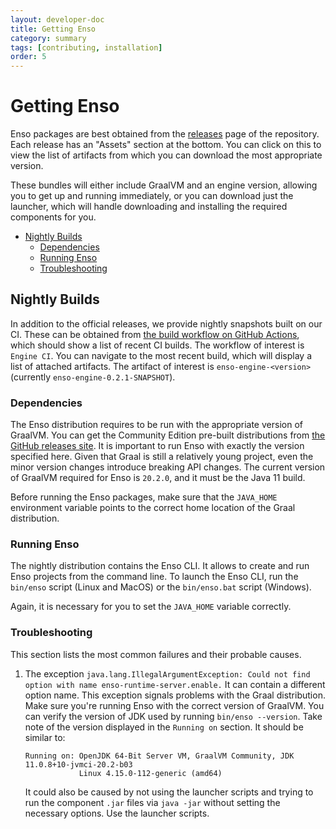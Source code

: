 ```yaml
---
layout: developer-doc
title: Getting Enso
category: summary
tags: [contributing, installation]
order: 5
---
```


# Getting Enso

Enso packages are best obtained from the
[releases](https://github.com/enso-org/enso/releases) page of the repository.
Each release has an "Assets" section at the bottom. You can click on this to
view the list of artifacts from which you can download the most appropriate
version.

These bundles will either include GraalVM and an engine version, allowing you to
get up and running immediately, or you can download just the launcher, which
will handle downloading and installing the required components for you.

<!-- MarkdownTOC levels="2,3" autolink="true" -->

- [Nightly Builds](#nightly-builds)
  - [Dependencies](#dependencies)
  - [Running Enso](#running-enso)
  - [Troubleshooting](#troubleshooting)

<!-- /MarkdownTOC -->

## Nightly Builds

In addition to the official releases, we provide nightly snapshots built on our
CI. These can be obtained from
[the build workflow on GitHub Actions](https://github.com/enso-org/enso/actions?query=workflow%3A%22Engine+CI%22+branch%3Amain),
which should show a list of recent CI builds. The workflow of interest is
`Engine CI`. You can navigate to the most recent build, which will display a
list of attached artifacts. The artifact of interest is `enso-engine-<version>`
(currently `enso-engine-0.2.1-SNAPSHOT`).

### Dependencies

The Enso distribution requires to be run with the appropriate version of
GraalVM. You can get the Community Edition pre-built distributions from
[the GitHub releases site](https://github.com/graalvm/graalvm-ce-builds/releases).
It is important to run Enso with exactly the version specified here. Given that
Graal is still a relatively young project, even the minor version changes
introduce breaking API changes. The current version of GraalVM required for Enso
is `20.2.0`, and it must be the Java 11 build.

Before running the Enso packages, make sure that the `JAVA_HOME` environment
variable points to the correct home location of the Graal distribution.

### Running Enso

The nightly distribution contains the Enso CLI. It allows to create and run Enso
projects from the command line. To launch the Enso CLI, run the `bin/enso`
script (Linux and MacOS) or the `bin/enso.bat` script (Windows).

Again, it is necessary for you to set the `JAVA_HOME` variable correctly.

### Troubleshooting

This section lists the most common failures and their probable causes.

1. The exception
   `java.lang.IllegalArgumentException: Could not find option with name enso-runtime-server.enable.`
   It can contain a different option name. This exception signals problems with
   the Graal distribution. Make sure you're running Enso with the correct
   version of GraalVM. You can verify the version of JDK used by running
   `bin/enso --version`. Take note of the version displayed in the `Running on`
   section. It should be similar to:

   ```
   Running on: OpenJDK 64-Bit Server VM, GraalVM Community, JDK 11.0.8+10-jvmci-20.2-b03
               Linux 4.15.0-112-generic (amd64)
   ```

   It could also be caused by not using the launcher scripts and trying to run
   the component `.jar` files via `java -jar` without setting the necessary
   options. Use the launcher scripts.

